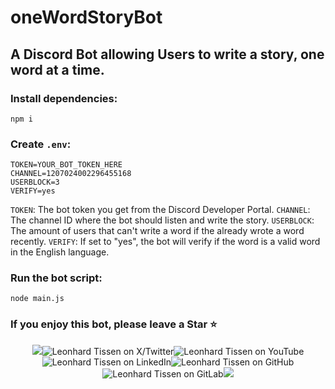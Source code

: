 # oneWordStoryBot

## A Discord Bot allowing Users to write a story, one word at a time.

### Install dependencies:
```
npm i
```

### Create `.env`:
```env
TOKEN=YOUR_BOT_TOKEN_HERE
CHANNEL=1207024002296455168
USERBLOCK=3
VERIFY=yes
```

`TOKEN`: The bot token you get from the Discord Developer Portal.
`CHANNEL`: The channel ID where the bot should listen and write the story.
`USERBLOCK`: The amount of users that can't write a word if the already wrote a word recently.
`VERIFY`: If set to "yes", the bot will verify if the word is a valid word in the English language.

### Run the bot script:
```
node main.js
```

### If you enjoy this bot, please leave a Star ⭐

<p align="center">
	<img src="https://s.warze.org/paddingleft3.png" style="display: inline-block;"><a href="https://twitter.warze.org" style="text-decoration: none;"><img src="https://s.warze.org/x3.png" alt="Leonhard Tissen on X/Twitter" style="display: inline-block;"/></a><a href="https://youtube.warze.org" style="text-decoration: none;"><img src="https://s.warze.org/youtube3.png" alt="Leonhard Tissen on YouTube" style="display: inline-block;"/></a><a href="https://linkedin.warze.org" style="text-decoration: none;"><img src="https://s.warze.org/linkedin3.png" alt="Leonhard Tissen on LinkedIn" style="display: inline-block;"/></a><a href="https://github.warze.org" style="text-decoration: none;"><img src="https://s.warze.org/github3.png" alt="Leonhard Tissen on GitHub" style="display: inline-block;"/></a><a href="https://gitlab.warze.org" style="text-decoration: none;"><img src="https://s.warze.org/gitlab3.png" alt="Leonhard Tissen on GitLab" style="display: inline-block;"/></a><img src="https://s.warze.org/paddingright2.png">
</p>
